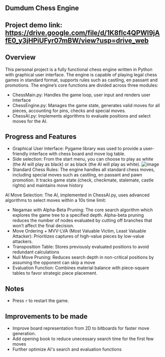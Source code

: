 ## Dumdum Chess Engine

## Project demo link: https://drive.google.com/file/d/1K8flc4QPWI9jAfE0_y3jHPiUFyr07mBW/view?usp=drive_web

## Overview
This personal project is a fully functional chess engine written in Python with graphical user interface. The engine is capable of playing legal chess games in standard format, supports rules such as castling, en passant and promotions.
The engine’s core functions are divided across three modules:
- ChessMain.py: Handles the game loop, user input and renders user interface
- ChessEngine.py: Manages the game state, generates valid moves for all pieces, accounting for pins, checks and special moves.
- ChessAI.py: Implements algorithms to evaluate positions and select moves for the AI.

## Progress and Features
- Graphical User Interface: Pygame library was used to provide a user-friendly interface with chess board and move log table.
- Side selection: From the start menu, you can choose to play as white (the AI will play as black) or as black (the AI will play as white).
  ![image](https://github.com/user-attachments/assets/84f95201-ae3a-4c66-949a-90d9a666b449)
- Standard Chess Rules: The engine handles all standard chess moves, including special moves such as castling, en passant and pawn promotion. It tracks game state (check, checkmate, stalemate, castle rights) and maintains move history

AI Move Selection: The AI, implemented in ChessAI.py, uses advanced algorithms to select moves within a 10s time limit:
- Negamax with Alpha-Beta Pruning: The core search algorithm which explores the game tree to a specified depth. Alpha-beta pruning reduces the number of nodes evaluated by cutting off branches that won’t affect the final decision.
- Move Ordering + MVV-LVA (Most Valuable Victim, Least Valuable Attacker): Prioritizes captures of high-value pieces by low-value attackers.
- Transposition Table: Stores previously evaluated positions to avoid redundant calculations
- Null Move Pruning: Reduces search depth in non-critical positions by assuming the opponent can skip a move
- Evaluation Function: Combines material balance with piece-square tables to favor strategic piece placement.

## Notes
- Press `r` to restart the game.

## Improvements to be made
- Improve board representation from 2D to bitboards for faster move generation.
- Add opening book to reduce unecessary search time for the first few moves
- Further optimize AI's search and evaluation functions



